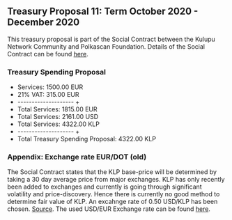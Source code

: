 ## Treasury Proposal 11: Term October 2020 - December 2020
This treasury proposal is part of the Social Contract between the Kulupu Network Community and Polkascan Foundation.
Details of the Social Contract can be found [here](https://github.com/polkascan/social-contract/blob/master/kulupu/social-contract-001.md).

### Treasury Spending Proposal
- Services: 1500.00 EUR
- 21% VAT: 315.00 EUR
- -------------------- +
- Total Services: 1815.00 EUR
- Total Services: 2161.00 USD
- Total Services: 4322.00 KLP
- -------------------- +
- Total Treasury Spending Proposal: 4322.00 KLP

### Appendix: Exchange rate EUR/DOT (old)
The Social Contract states that the KLP base-price will be determined by taking a 30 day average price from major exchanges. 
KLP has only recently been added to exchanges and currently is going through significant volatility and price-discovery.
Hence there is currently no good method to determine fair value of KLP. 
An excahnge rate of 0.50 USD/KLP has been chosen. [Source](https://www.coingecko.com/en/coins/kulupu/historical_data/usd?start_date=2020-09-18&end_date=2020-09-18#panel).
The used USD/EUR Exchange rate can be found [here](https://www.xe.com/currencytables/?from=USD&date=2020-09-18).
